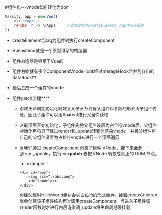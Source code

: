 #组件化---vnode如何转化为dom

```js
Varsity  app = new Vue({
    el: '#app',
    render: h => h(App)		//此处的h为createElement，App为vue组件
})
```

- createElement当tag为组件时执行createComponent

- Vue.extend就是一个原型继承的构造器

- 组件构造器是继承于Vue的

- 组件初始就有多个ComponentVnodeHook经过merageHook合并到各自的dataHook中

- 最后生成一个组件的vnode

- 组件patch流程****

  - 创建生命周期初始化时建立父子关系并将父组件以参数的形式向子组件传递，因此子组件可以用$parent进行父组件获取

  - 从最深层开始初始化，子组件先将父组件设置为占位符vnode后，父组件初始化再将自己经过render和_update转变为渲染vnode，并且父组件将自己的父组件设置为占位符vnode,进行一个深层遍历

  - 当我们通过 createComponent 创建了组件 VNode，接下来会走到 vm._update，执行 vm.__patch__ 去把 VNode 转换成真正的 DOM 节点。 

    - example

    ```
    <div id="app">
    	<img src="./abc.png">
    	<HelloWorld/>
    </div>
    ```

    创建父级时HelloWorld组件会以占位符的形式储存，接着createChildren就会创建该子组件结构再次调用createComponent，当进入子组件调render函数时才进行内层渲染调_update将生命周期等挂载